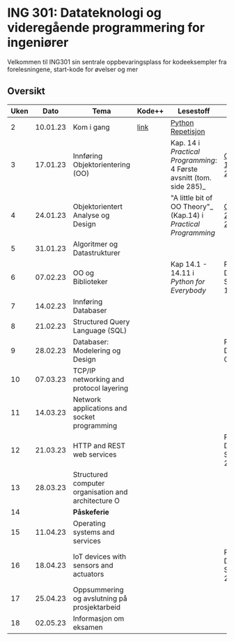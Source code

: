 # ING 301: Datateknologi og videregående programmering for ingeniører

Velkommen til ING301 sin sentrale oppbevaringsplass for kodeeksempler fra forelesningene, start-kode for øvelser og mer

## Oversikt

**Uken** | **Dato** | **Tema** | **Kode++** | **Lesestoff**                                                    | **Frister**
---------|----------|----------|------------|------------------------------------------------------------------|---------------
2 | 10.01.23 | Kom i gang | [link](weeks/2-get-started/week2.md) | [Python Repetisjon](weeks/2-get-started/python-overview.md)   | 
3 | 17.01.23 | Innføring Objektorientering (OO) |  | Kap. 14 i _Practical Programming_: 4 Første avsnitt (tom. side 285)_ | [Oppgave 1: Sø 22.01](https://hvl.instructure.com/courses/22301/assignments/62540?module_item_id=609737)
4 | 24.01.23 | Objektorientert Analyse og Design | | "A little bit of OO Theory"_ (Kap.14) i  _Practical Programming_ | [Oppgave 2: Sø 29.01](https://hvl.instructure.com/courses/22301/assignments/62545?module_item_id=609738)
5 | 31.01.23 | Algoritmer og Datastrukturer | |                                                                  |
6 | 07.02.23 | OO og Biblioteker | | Kap 14.1 - 14.11 i _Python for Everybody_                        | Prosjekt Del A: Sø 12.02
7 | 14.02.23 | Innføring Databaser  | |                                                                  |
8 | 21.02.23 | Structured Query Language (SQL) | |                                                                  |
9 | 28.02.23 | Databaser: Modelering og Design | |                                                                  | Prosjekt Del B: Sø 05.03
10 | 07.03.23 | TCP/IP networking and protocol layering | |                                                                  |
11 | 14.03.23 | Network applications and socket programming | |                                                                  |
12 | 21.03.23 | HTTP and REST web services | |                                                                  | Prosjekt Del C: Sø 26.03
13 | 28.03.23 | Structured computer organisation and architecture O | |                                                                  |
14 | | **Påskeferie** | |                                                                  |
15 | 11.04.23 | Operating systems and services | |                                                                  |
16 | 18.04.23 | IoT devices with sensors and actuators | |                                                                  | Prosjekt Del D: Sø 23.04
17 | 25.04.23 | Oppsummering og avslutning på prosjektarbeid | |                                                                  | 
18 | 02.05.23 | Informasjon om eksamen | |                                                                  |
